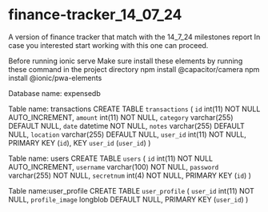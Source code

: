 # finance-tracker_14_07_24
A version of finance tracker that match with the 14_7_24 milestones report
In case you interested start working with this one can proceed. 

Before running ionic serve
Make sure install these elements by running these command in the project directory
npm install @capacitor/camera
npm install @ionic/pwa-elements


Database name: expensedb

Table name: transactions
CREATE TABLE `transactions` (
 `id` int(11) NOT NULL AUTO_INCREMENT,
 `amount` int(11) NOT NULL,
 `category` varchar(255) DEFAULT NULL,
 `date` datetime NOT NULL,
 `notes` varchar(255) DEFAULT NULL,
 `location` varchar(255) DEFAULT NULL,
 `user_id` int(11) NOT NULL,
 PRIMARY KEY (`id`),
 KEY `user_id` (`user_id`)
)

Table name: users
CREATE TABLE `users` (
 `id` int(11) NOT NULL AUTO_INCREMENT,
 `username` varchar(100) NOT NULL,
 `password` varchar(255) NOT NULL,
 `secretnum` int(4) NOT NULL,
 PRIMARY KEY (`id`)
) 

Table name:user_profile
CREATE TABLE `user_profile` (
 `user_id` int(11) NOT NULL,
 `profile_image` longblob DEFAULT NULL,
 PRIMARY KEY (`user_id`)
) 
